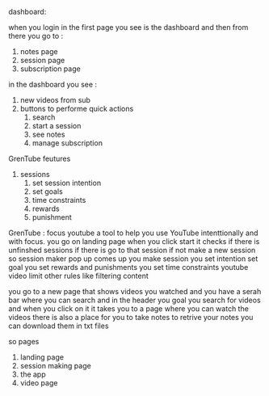 dashboard:

when you login in the first page you see is the dashboard and then from there you go to :
1. notes page
2. session page
3. subscription page

in the dashboard you see :
1. new videos from sub
2. buttons to performe quick actions
    1. search
    2. start a session
    3. see notes
    4. manage subscription


GrenTube feutures
1. sessions
    1. set session intention
    2. set goals
    3. time constraints
    4. rewards
    5. punishment


GrenTube : focus youtube 
a tool to help you use YouTube intenttionally and with focus. 
you go on landing page
when you click start it checks if there is unfinshed sessions
if there is go to that session
if not
make a new session
so session maker pop up comes up
you make session
you set intention
set goal
you set rewards and punishments
you set time constraints
youtube video limit
other rules like filtering content

you go to a new page that shows videos you watched and you have a serah bar where you can search and in the header you goal
you search for videos and when you click on it it takes you to a page where you can watch the videos
there is also a place for you to take notes
to retrive your notes you can download them in txt files

so 
pages
1. landing page
2. session making page
3. the app
4. video page
